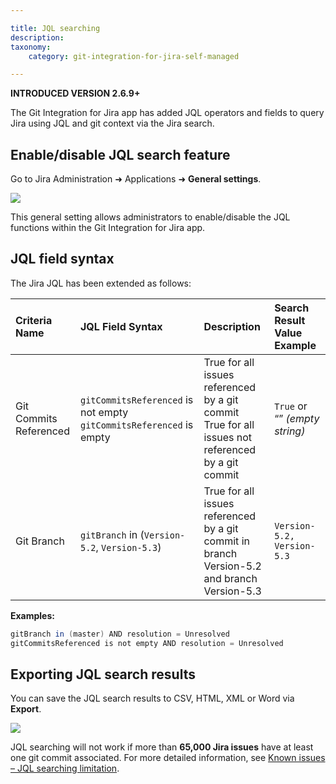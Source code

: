 ```yaml
---

title: JQL searching
description:
taxonomy:
    category: git-integration-for-jira-self-managed

---
```


**INTRODUCED VERSION 2.6.9+**

The Git Integration for Jira app has added JQL operators and fields to query Jira using JQL and git context via the Jira search.

## Enable/disable JQL search feature

Go to Jira Administration ➜ Applications ➜ **General settings**.

![](https://bigbrassband.atlassian.net/wiki/download/thumbnails/1930399338/gitserver-gencfg-jql-search-loc2.png?version=1&modificationDate=1630642933115&cacheVersion=1&api=v2&width=680&height=613)

This general setting allows administrators to enable/disable the JQL functions within the Git Integration for Jira app.

## JQL field syntax

The Jira JQL has been extended as follows:

| **Criteria Name** | **JQL Field Syntax** | **Description** | **Search Result Value Example** |
| :--- | :--- | :--- | :--- |
| Git Commits Referenced | `gitCommitsReferenced` is not empty<br>`gitCommitsReferenced` is empty | True for all issues referenced by a git commit<br>True for all issues not referenced by a git commit | `True` or “” _(empty string)_ |
| Git Branch | `gitBranch` in (`Version-5.2`, `Version-5.3`) | True for all issues referenced by a git commit in branch Version-5.2 and branch Version-5.3 | `Version-5.2,` `Version-5.3` |

**Examples:**<br>
```java
gitBranch in (master) AND resolution = Unresolved
gitCommitsReferenced is not empty AND resolution = Unresolved
```

## Exporting JQL search results

You can save the JQL search results to CSV, HTML, XML or Word via **Export**.

![](https://bigbrassband.atlassian.net/wiki/download/attachments/1930399338/jql-search-export-context.png?version=1&modificationDate=1630642932417&cacheVersion=1&api=v2)

<div class="bbb-callout bbb--tip">
    <div class="irow">
    <div class="ilogobox">
        <span class="logoimg"></span>
    </div>
    <div class="imsgbox">
        JQL searching will not work if more than <b>65,000 Jira issues</b> have at least one git commit associated. For more detailed information, see <a href='/git-integration-for-jira-data-center/known-issues-gij-self-managed#surpassing-jql-65k-jira-issues-searching-limitation'>Known issues – JQL searching limitation</a>.
    </div>
    </div>
</div>

